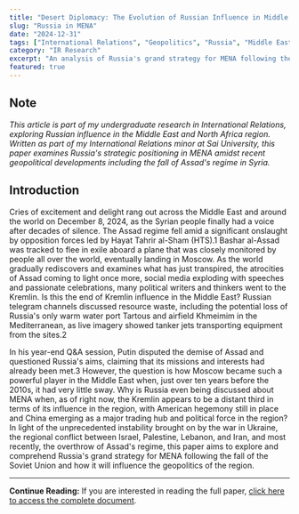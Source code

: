 ```yaml
---
title: "Desert Diplomacy: The Evolution of Russian Influence in Middle East and North Africa"
slug: "Russia in MENA"
date: "2024-12-31"
tags: ["International Relations", "Geopolitics", "Russia", "Middle East", "Research"]
category: "IR Research"
excerpt: "An analysis of Russia's grand strategy for MENA following the fall of the Soviet Union and its influence on regional geopolitics."
featured: true
---
```


## Note

*This article is part of my undergraduate research in International Relations, exploring Russian influence in the Middle East and North Africa region. Written as part of my International Relations minor at Sai University, this paper examines Russia's strategic positioning in MENA amidst recent geopolitical developments including the fall of Assad's regime in Syria.*

## Introduction

Cries of excitement and delight rang out across the Middle East and around the world on December 8, 2024, as the Syrian people finally had a voice after decades of silence. The Assad regime fell amid a significant onslaught by opposition forces led by Hayat Tahrir al-Sham (HTS).1 Bashar al-Assad was tracked to flee in exile aboard a plane that was closely monitored by people all over the world, eventually landing in Moscow. As the world gradually rediscovers and examines what has just transpired, the atrocities of Assad coming to light once more, social media exploding with speeches and passionate celebrations, many political writers and thinkers went to the Kremlin. Is this the end of Kremlin influence in the Middle East? Russian telegram channels discussed resource waste, including the potential loss of Russia's only warm water port Tartous and airfield Khmeimim in the Mediterranean, as live imagery showed tanker jets transporting equipment from the sites.2

In his year-end Q&A session, Putin disputed the demise
of Assad and questioned Russia's aims, claiming that its missions and interests had already been met.3 However, the question is how Moscow became such a powerful player in the Middle East when, just over ten years before the 2010s, it had very little sway. Why is Russia even being discussed about MENA when, as of right now, the Kremlin appears to be a distant third in terms
of its influence in the region, with American hegemony still in place and China emerging as a major trading hub and political force in the region? In light of the unprecedented instability brought on by the war in Ukraine, the regional conflict between Israel, Palestine, Lebanon, and Iran, and most recently, the overthrow of Assad's regime, this paper aims to explore and comprehend Russia's grand strategy for MENA following the fall of the Soviet Union and how it
will influence the geopolitics of the region.

---

**Continue Reading:** If you are interested in reading the full paper, [click here to access the complete document](https://drive.google.com/drive/u/0/folders/1FqCQ6TLnArfWZRDbqNktg5mTJX73P9pB).